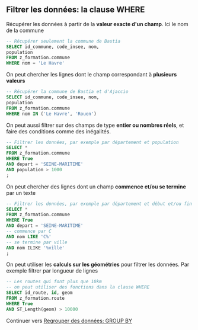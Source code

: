 ## Filtrer les données: la clause WHERE

Récupérer les données à partir de la **valeur exacte d'un champ**. Ici le nom de la commune

```sql
-- Récupérer seulement la commune de Bastia
SELECT id_commune, code_insee, nom,
population
FROM z_formation.commune
WHERE nom = 'Le Havre'
```

On peut chercher les lignes dont le champ correspondant à **plusieurs valeurs**

```sql
-- Récupérer la commune de Bastia et d'Ajaccio
SELECT id_commune, code_insee, nom,
population
FROM z_formation.commune
WHERE nom IN ('Le Havre', 'Rouen')
```

On peut aussi filtrer sur des champs de type **entier ou nombres réels**, et faire des conditions comme des inégalités.

```sql
-- Filtrer les données, par exemple par département et population
SELECT *
FROM z_formation.commune
WHERE True
AND depart = 'SEINE-MARITIME'
AND population > 1000
;
```

On peut chercher des lignes dont un champ **commence et/ou se termine** par un texte

```sql
-- Filtrer les données, par exemple par département et début et/ou fin de nom
SELECT *
FROM z_formation.commune
WHERE True
AND depart = 'SEINE-MARITIME'
-- commence par C
AND nom LIKE 'C%'
-- se termine par ville
AND nom ILIKE '%ville'
;
```

On peut utiliser les **calculs sur les géométries** pour filtrer les données. Par exemple filtrer par longueur de lignes

```sql
-- Les routes qui font plus que 10km
-- on peut utiliser des fonctions dans la clause WHERE
SELECT id_route, id, geom
FROM z_formation.route
WHERE True
AND ST_Length(geom) > 10000
```

Continuer vers [Regrouper des données: GROUP BY](./group_data.md)
